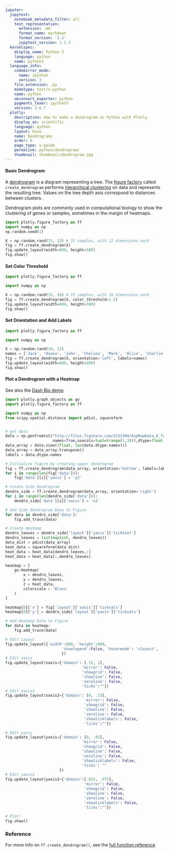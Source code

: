 ```yaml
---
jupyter:
  jupytext:
    notebook_metadata_filter: all
    text_representation:
      extension: .md
      format_name: markdown
      format_version: '1.1'
      jupytext_version: 1.1.1
  kernelspec:
    display_name: Python 3
    language: python
    name: python3
  language_info:
    codemirror_mode:
      name: ipython
      version: 3
    file_extension: .py
    mimetype: text/x-python
    name: python
    nbconvert_exporter: python
    pygments_lexer: ipython3
    version: 3.6.7
  plotly:
    description: How to make a dendrogram in Python with Plotly.
    display_as: scientific
    language: python
    layout: base
    name: Dendrograms
    order: 6
    page_type: u-guide
    permalink: python/dendrogram/
    thumbnail: thumbnail/dendrogram.jpg
---
```


#### Basic Dendrogram

A [dendrogram](https://en.wikipedia.org/wiki/Dendrogram) is a diagram representing a tree. The [figure factory](figure-factories.md) called `create_dendrogram` performs [hierarchical clustering](https://en.wikipedia.org/wiki/Hierarchical_clustering) on data and represents the resulting tree. Values on the tree depth axis correspond to distances between clusters.

Dendrogram plots are commonly used in computational biology to show the clustering of genes or samples, sometimes in the margin of heatmaps.

```python
import plotly.figure_factory as ff
import numpy as np
np.random.seed(1)

X = np.random.rand(15, 12) # 15 samples, with 12 dimensions each
fig = ff.create_dendrogram(X)
fig.update_layout(width=800, height=500)
fig.show()
```

#### Set Color Threshold

```python
import plotly.figure_factory as ff

import numpy as np

X = np.random.rand(15, 10) # 15 samples, with 10 dimensions each
fig = ff.create_dendrogram(X, color_threshold=1.5)
fig.update_layout(width=800, height=500)
fig.show()
```

#### Set Orientation and Add Labels

```python
import plotly.figure_factory as ff

import numpy as np

X = np.random.rand(10, 12)
names = ['Jack', 'Oxana', 'John', 'Chelsea', 'Mark', 'Alice', 'Charlie', 'Rob', 'Lisa', 'Lily']
fig = ff.create_dendrogram(X, orientation='left', labels=names)
fig.update_layout(width=800, height=800)
fig.show()
```

#### Plot a Dendrogram with a Heatmap

See also the [Dash Bio demo](https://dash-bio.plotly.host/dash-clustergram/).

```python
import plotly.graph_objects as go
import plotly.figure_factory as ff

import numpy as np
from scipy.spatial.distance import pdist, squareform


# get data
data = np.genfromtxt("http://files.figshare.com/2133304/ExpRawData_E_TABM_84_A_AFFY_44.tab",
                     names=True,usecols=tuple(range(1,30)),dtype=float, delimiter="\t")
data_array = data.view((float, len(data.dtype.names)))
data_array = data_array.transpose()
labels = data.dtype.names

# Initialize figure by creating upper dendrogram
fig = ff.create_dendrogram(data_array, orientation='bottom', labels=labels)
for i in range(len(fig['data'])):
    fig['data'][i]['yaxis'] = 'y2'

# Create Side Dendrogram
dendro_side = ff.create_dendrogram(data_array, orientation='right')
for i in range(len(dendro_side['data'])):
    dendro_side['data'][i]['xaxis'] = 'x2'

# Add Side Dendrogram Data to Figure
for data in dendro_side['data']:
    fig.add_trace(data)

# Create Heatmap
dendro_leaves = dendro_side['layout']['yaxis']['ticktext']
dendro_leaves = list(map(int, dendro_leaves))
data_dist = pdist(data_array)
heat_data = squareform(data_dist)
heat_data = heat_data[dendro_leaves,:]
heat_data = heat_data[:,dendro_leaves]

heatmap = [
    go.Heatmap(
        x = dendro_leaves,
        y = dendro_leaves,
        z = heat_data,
        colorscale = 'Blues'
    )
]

heatmap[0]['x'] = fig['layout']['xaxis']['tickvals']
heatmap[0]['y'] = dendro_side['layout']['yaxis']['tickvals']

# Add Heatmap Data to Figure
for data in heatmap:
    fig.add_trace(data)

# Edit Layout
fig.update_layout({'width':800, 'height':800,
                         'showlegend':False, 'hovermode': 'closest',
                         })
# Edit xaxis
fig.update_layout(xaxis={'domain': [.15, 1],
                                  'mirror': False,
                                  'showgrid': False,
                                  'showline': False,
                                  'zeroline': False,
                                  'ticks':""})
# Edit xaxis2
fig.update_layout(xaxis2={'domain': [0, .15],
                                   'mirror': False,
                                   'showgrid': False,
                                   'showline': False,
                                   'zeroline': False,
                                   'showticklabels': False,
                                   'ticks':""})

# Edit yaxis
fig.update_layout(yaxis={'domain': [0, .85],
                                  'mirror': False,
                                  'showgrid': False,
                                  'showline': False,
                                  'zeroline': False,
                                  'showticklabels': False,
                                  'ticks': ""
                        })
# Edit yaxis2
fig.update_layout(yaxis2={'domain':[.825, .975],
                                   'mirror': False,
                                   'showgrid': False,
                                   'showline': False,
                                   'zeroline': False,
                                   'showticklabels': False,
                                   'ticks':""})

# Plot!
fig.show()
```

### Reference

For more info on `ff.create_dendrogram()`, see the [full function reference](reference/figure-factory.md#plotly.figure_factory.create_dendrogram)
